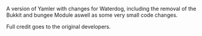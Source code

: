 A version of Yamler with changes for Waterdog, including the removal of the Bukkit and bungee Module aswell as some very small code changes.

Full credit goes to the original developers.